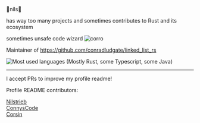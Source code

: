 🦀nils🦀

has way too many projects and sometimes contributes to Rust and its ecosystem

sometimes unsafe code wizard ![corro](https://user-images.githubusercontent.com/48135649/172237215-4bf60215-2b89-44d2-a9f3-38a56317a028.png)

Maintainer of https://github.com/conradludgate/linked_list_rs

![Most used languages (Mostly Rust, some Typescript, some Java)](https://github-readme-stats.vercel.app/api/top-langs/?username=Nilstrieb&theme=tokyonight&langs_count=5)

***
I accept PRs to improve my profile readme!

Profile README contributors:

[Nilstrieb](https://github.com/Nilstrieb)  
[ConnysCode](https://github.com/ConnysCode)  
[Corsin](https://github.com/C0RR1T)
